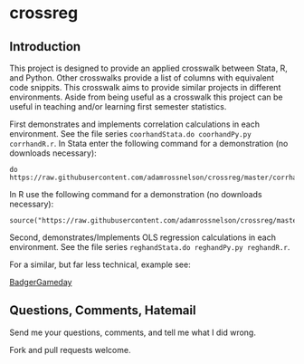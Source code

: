 # crossreg
## Introduction
This project is designed to provide an applied crosswalk between Stata, R, and Python. Other crosswalks provide a list of columns with equivalent code snippits. This crosswalk aims to provide similar projects in different environments. Aside from being useful as a crosswalk this project can be useful in teaching and/or learning first semester statistics.

First demonstrates and implements correlation calculations in each environment. See the file series `coorhandStata.do coorhandPy.py corrhandR.r`. In Stata enter the following command for a demonstration (no downloads necessary):

```
do https://raw.githubusercontent.com/adamrossnelson/crossreg/master/corrhandStata.do
```
In R use the following command for a demonstration (no downloads necessary):
```
source("https://raw.githubusercontent.com/adamrossnelson/crossreg/master/corrhandR.r")
```

Second, demonstrates/Implements OLS regression calculations in each environment. See the file series `reghandStata.do reghandPy.py reghandR.r`.

For a similar, but far less technical, example see:

[BadgerGameday](https:github.com/adamrossnelson/BadgerGameday)

## Questions, Comments, Hatemail
Send me your questions, comments, and tell me what I did wrong.

Fork and pull requests welcome.
